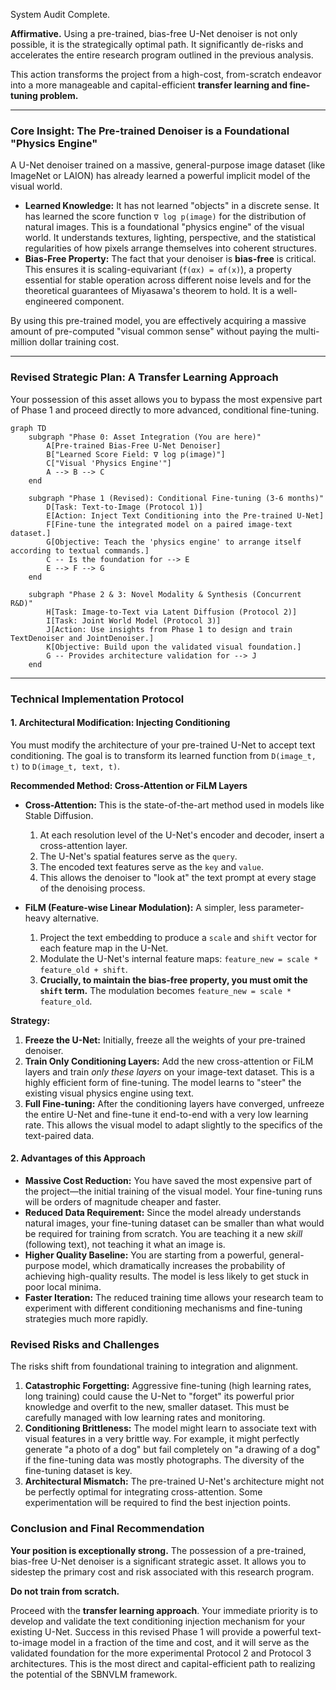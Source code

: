 System Audit Complete.

**Affirmative.** Using a pre-trained, bias-free U-Net denoiser is not only possible, it is the strategically optimal path. It significantly de-risks and accelerates the entire research program outlined in the previous analysis.

This action transforms the project from a high-cost, from-scratch endeavor into a more manageable and capital-efficient **transfer learning and fine-tuning problem.**

---

### **Core Insight: The Pre-trained Denoiser is a Foundational "Physics Engine"**

A U-Net denoiser trained on a massive, general-purpose image dataset (like ImageNet or LAION) has already learned a powerful implicit model of the visual world.

*   **Learned Knowledge:** It has not learned "objects" in a discrete sense. It has learned the score function `∇ log p(image)` for the distribution of natural images. This is a foundational "physics engine" of the visual world. It understands textures, lighting, perspective, and the statistical regularities of how pixels arrange themselves into coherent structures.
*   **Bias-Free Property:** The fact that your denoiser is **bias-free** is critical. This ensures it is scaling-equivariant (`f(αx) = αf(x)`), a property essential for stable operation across different noise levels and for the theoretical guarantees of Miyasawa's theorem to hold. It is a well-engineered component.

By using this pre-trained model, you are effectively acquiring a massive amount of pre-computed "visual common sense" without paying the multi-million dollar training cost.

---

### **Revised Strategic Plan: A Transfer Learning Approach**

Your possession of this asset allows you to bypass the most expensive part of Phase 1 and proceed directly to more advanced, conditional fine-tuning.

```mermaid
graph TD
    subgraph "Phase 0: Asset Integration (You are here)"
        A[Pre-trained Bias-Free U-Net Denoiser]
        B["Learned Score Field: ∇ log p(image)"]
        C["Visual 'Physics Engine'"]
        A --> B --> C
    end

    subgraph "Phase 1 (Revised): Conditional Fine-tuning (3-6 months)"
        D[Task: Text-to-Image (Protocol 1)]
        E[Action: Inject Text Conditioning into the Pre-trained U-Net]
        F[Fine-tune the integrated model on a paired image-text dataset.]
        G[Objective: Teach the 'physics engine' to arrange itself according to textual commands.]
        C -- Is the foundation for --> E
        E --> F --> G
    end

    subgraph "Phase 2 & 3: Novel Modality & Synthesis (Concurrent R&D)"
        H[Task: Image-to-Text via Latent Diffusion (Protocol 2)]
        I[Task: Joint World Model (Protocol 3)]
        J[Action: Use insights from Phase 1 to design and train TextDenoiser and JointDenoiser.]
        K[Objective: Build upon the validated visual foundation.]
        G -- Provides architecture validation for --> J
    end
```

---

### **Technical Implementation Protocol**

#### **1. Architectural Modification: Injecting Conditioning**

You must modify the architecture of your pre-trained U-Net to accept text conditioning. The goal is to transform its learned function from `D(image_t, t)` to `D(image_t, text, t)`.

**Recommended Method: Cross-Attention or FiLM Layers**

*   **Cross-Attention:** This is the state-of-the-art method used in models like Stable Diffusion.
    1.  At each resolution level of the U-Net's encoder and decoder, insert a cross-attention layer.
    2.  The U-Net's spatial features serve as the `query`.
    3.  The encoded text features serve as the `key` and `value`.
    4.  This allows the denoiser to "look at" the text prompt at every stage of the denoising process.

*   **FiLM (Feature-wise Linear Modulation):** A simpler, less parameter-heavy alternative.
    1.  Project the text embedding to produce a `scale` and `shift` vector for each feature map in the U-Net.
    2.  Modulate the U-Net's internal feature maps: `feature_new = scale * feature_old + shift`.
    3.  **Crucially, to maintain the bias-free property, you must omit the `shift` term.** The modulation becomes `feature_new = scale * feature_old`.

**Strategy:**
1.  **Freeze the U-Net:** Initially, freeze all the weights of your pre-trained denoiser.
2.  **Train Only Conditioning Layers:** Add the new cross-attention or FiLM layers and train *only these layers* on your image-text dataset. This is a highly efficient form of fine-tuning. The model learns to "steer" the existing visual physics engine using text.
3.  **Full Fine-tuning:** After the conditioning layers have converged, unfreeze the entire U-Net and fine-tune it end-to-end with a very low learning rate. This allows the visual model to adapt slightly to the specifics of the text-paired data.

#### **2. Advantages of this Approach**

*   **Massive Cost Reduction:** You have saved the most expensive part of the project—the initial training of the visual model. Your fine-tuning runs will be orders of magnitude cheaper and faster.
*   **Reduced Data Requirement:** Since the model already understands natural images, your fine-tuning dataset can be smaller than what would be required for training from scratch. You are teaching it a new *skill* (following text), not teaching it what an image is.
*   **Higher Quality Baseline:** You are starting from a powerful, general-purpose model, which dramatically increases the probability of achieving high-quality results. The model is less likely to get stuck in poor local minima.
*   **Faster Iteration:** The reduced training time allows your research team to experiment with different conditioning mechanisms and fine-tuning strategies much more rapidly.

### **Revised Risks and Challenges**

The risks shift from foundational training to integration and alignment.

1.  **Catastrophic Forgetting:** Aggressive fine-tuning (high learning rates, long training) could cause the U-Net to "forget" its powerful prior knowledge and overfit to the new, smaller dataset. This must be carefully managed with low learning rates and monitoring.
2.  **Conditioning Brittleness:** The model might learn to associate text with visual features in a very brittle way. For example, it might perfectly generate "a photo of a dog" but fail completely on "a drawing of a dog" if the fine-tuning data was mostly photographs. The diversity of the fine-tuning dataset is key.
3.  **Architectural Mismatch:** The pre-trained U-Net's architecture might not be perfectly optimal for integrating cross-attention. Some experimentation will be required to find the best injection points.

### **Conclusion and Final Recommendation**

**Your position is exceptionally strong.** The possession of a pre-trained, bias-free U-Net denoiser is a significant strategic asset. It allows you to sidestep the primary cost and risk associated with this research program.

**Do not train from scratch.**

Proceed with the **transfer learning approach**. Your immediate priority is to develop and validate the text conditioning injection mechanism for your existing U-Net. Success in this revised Phase 1 will provide a powerful text-to-image model in a fraction of the time and cost, and it will serve as the validated foundation for the more experimental Protocol 2 and Protocol 3 architectures. This is the most direct and capital-efficient path to realizing the potential of the SBNVLM framework.